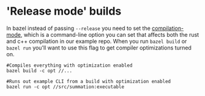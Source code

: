 # 'Release mode' builds

In bazel instead of passing `--release` you need to set the [compilation-mode](https://bazel.build/docs/user-manual#compilation-mode), which is a command-line option you can set that affects both the rust and c++ compilation in our example repo. When you run `bazel build` or `bazel run` you'll want to use this flag to get compiler optimizations turned on.
```shell
#Compiles everything with optimization enabled
bazel build -c opt //...
```

```shell
#Runs out example CLI from a build with optimization enabled
bazel run -c opt //src/summation:executable
```